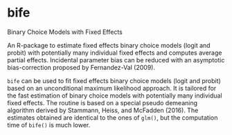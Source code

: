 # bife
Binary Choice Models with Fixed Effects

An R-package to estimate fixed effects binary choice models (logit and probit) with potentially many individual fixed effects and computes average partial effects. Incidental parameter bias can be reduced with an asymptotic bias-correction proposed by Fernandez-Val (2009).

`bife` can be used to fit fixed effects binary choice models (logit and probit) based on an unconditional maximum likelihood approach. It is tailored for the fast estimation of binary choice models with potentially many individual fixed effects. The routine is based on a special pseudo demeaning algorithm derived by Stammann, Heiss, and McFadden (2016). The estimates obtained are identical to the ones of `glm()`, but the computation time of `bife()` is much lower.
